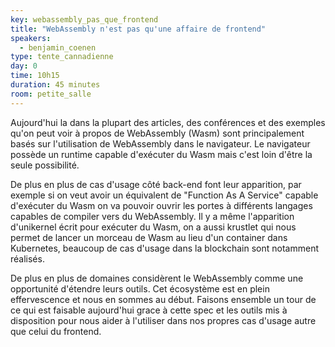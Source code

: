 ```yaml
---
key: webassembly_pas_que_frontend
title: "WebAssembly n'est pas qu'une affaire de frontend"
speakers:
  - benjamin_coenen
type: tente_cannadienne
day: 0
time: 10h15
duration: 45 minutes
room: petite_salle
---
```


Aujourd'hui la dans la plupart des articles, des conférences et des exemples qu'on peut voir à propos de WebAssembly (Wasm) sont principalement basés sur l'utilisation de WebAssembly dans le navigateur. Le navigateur possède un runtime capable d'exécuter du Wasm mais c'est loin d'être la seule possibilité.

 De plus en plus de cas d'usage côté back-end font leur apparition, par exemple si on veut avoir un équivalent de "Function As A Service" capable d'exécuter du Wasm on va pouvoir ouvrir les portes à différents langages capables de compiler vers du WebAssembly. Il y a même l'apparition d'unikernel écrit pour exécuter du Wasm, on a aussi krustlet qui nous permet de lancer un morceau de Wasm au lieu d'un container dans Kubernetes, beaucoup de cas d'usage dans la blockchain sont notamment réalisés. 
 
 De plus en plus de domaines considèrent le WebAssembly comme une opportunité d'étendre leurs outils. Cet écosystème est en plein effervescence et nous en sommes au début. Faisons ensemble un tour de ce qui est faisable aujourd'hui grace à cette spec et les outils mis à disposition pour nous aider à l'utiliser dans nos propres cas d'usage autre que celui du frontend.